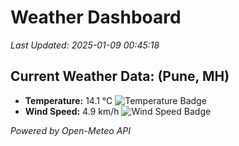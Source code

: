 
# Weather Dashboard

_Last Updated: 2025-01-09 00:45:18_

## Current Weather Data: (Pune, MH)
- **Temperature:** 14.1 °C ![Temperature Badge](https://img.shields.io/badge/Temperature-Low%20Temp-blue)
- **Wind Speed:** 4.9 km/h ![Wind Speed Badge](https://img.shields.io/badge/Wind%20Speed-Low%20Wind-blue)

*Powered by Open-Meteo API*

